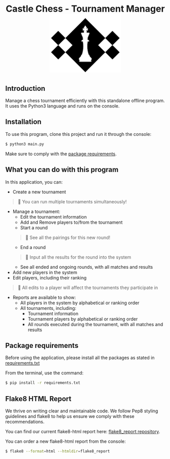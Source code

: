 <h1 align="center">
Castle Chess - Tournament Manager
<br/>
<img alt="castle chess logo" src="img/CastleChessLogo.png" width="224px"/><br/>
</h1>

<h2>Introduction</h2>
Manage a chess tournament efficiently with this standalone offline program. It uses the Python3 language and runs on the console.

## Installation
To use this program, clone this project and run it through the console:
```bash
$ python3 main.py
```
Make sure to comply with the [package requirements](#package-requirements).

## What you can do with this program
In this application, you can:
- Create a new tournament
> 🔀 You can run multiple tournaments simultaneously!
- Manage a tournament:
  - Edit the tournament information
  - Add and Remove players to/from the tournament
  - Start a round
  > 🏁 See all the pairings for this new round!
  - End a round
  > 📝 Input all the results for the round into the system
  - See all ended and ongoing rounds, with all matches and results
- Add new players in the system
- Edit players, including their ranking
> 💾 All edits to a player will affect the tournaments they participate in
- Reports are available to show:
  - All players in the system by alphabetical or ranking order
  - All tournaments, including:
    - Tournament information
    - Tournament players by alphabetical or ranking order
    - All rounds executed during the tournament, with all matches and results

## Package requirements
Before using the application, please install all the packages as stated in [requirements.txt](requirements.txt)

From the terminal, use the command:

```bash
$ pip install -r requirements.txt
```

## Flake8 HTML Report
We thrive on writing clear and maintainable code. 
We follow Pep8 styling guidelines and flake8 to help us ensure we comply with these recommendations.

You can find our current flake8-html report here: [flake8_report repository](/flake8_report).

You can order a new flake8-html report from the console:
```bash
$ flake8 --format=html --htmldir=flake8_report
```

